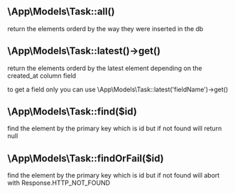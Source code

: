 ## \App\Models\Task::all()

return the elements orderd by the way they were inserted in the db

## \App\Models\Task::latest()->get()

return the elements orderd by the latest element depending on the created_at column field

to get a field only you can use \App\Models\Task::latest('fieldName')->get()

## \App\Models\Task::find($id)

find the element by the primary key which is id but if not found will return null
## \App\Models\Task::findOrFail($id)
find the element by the primary key which is id but if not found will abort with Response.HTTP_NOT_FOUND